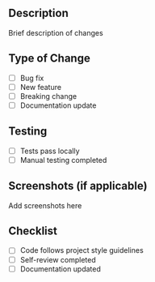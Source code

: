 ## Description
Brief description of changes

## Type of Change
- [ ] Bug fix
- [ ] New feature
- [ ] Breaking change
- [ ] Documentation update

## Testing
- [ ] Tests pass locally
- [ ] Manual testing completed

## Screenshots (if applicable)
Add screenshots here

## Checklist
- [ ] Code follows project style guidelines
- [ ] Self-review completed
- [ ] Documentation updated
